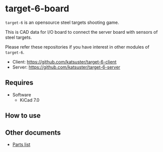 # target-6-board

`target-6` is an opensource steel targets shooting game.

This is CAD data for I/O board to connect the server board with sensors of steel targets.

Please refer these repositories if you have interest in other modules of `target-6`.

* Client: https://github.com/katsuster/target-6-client
* Server: https://github.com/katsuster/target-6-server


## Requires

* Software
  * KiCad 7.0


## How to use


## Other documents

* [Parts list](doc/parts_jlcpcb.md)
